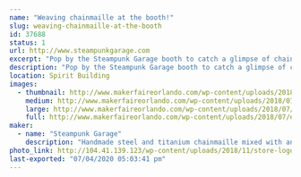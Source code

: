 ```yaml
---
name: "Weaving chainmaille at the booth!"
slug: weaving-chainmaille-at-the-booth
id: 37688
status: 1
url: http://www.steampunkgarage.com
excerpt: "Pop by the Steampunk Garage booth to catch a glimpse of chainmaille being constructed - one painstaking ring at a time!  Feel free to grill the maker on any chainmaille-related trivia while you're there.  "
description: "Pop by the Steampunk Garage booth to catch a glimpse of chainmaille being constructed - one painstaking ring at a time!  Feel free to grill the maker on any chainmaille-related trivia while you're there.  Jenifer has been weaving maille for over 15 years and has many offbeat and one-of-a-kind pieces of chainmaille unlike anything you've ever seen before.  She has an extensive knowledge base of the maille you've seen around the world: in museums, hotels, the movies, even in space!"
location: Spirit Building
images:
  - thumbnail: http://www.makerfaireorlando.com/wp-content/uploads/2018/07/etsy3.jpg
    medium: http://www.makerfaireorlando.com/wp-content/uploads/2018/07/etsy3.jpg
    large: http://www.makerfaireorlando.com/wp-content/uploads/2018/07/etsy3.jpg
    full: http://www.makerfaireorlando.com/wp-content/uploads/2018/07/etsy3.jpg
maker:
  - name: "Steampunk Garage"
    description: "Handmade steel and titanium chainmaille mixed with antique keys, clock parts, construction nails, and recycled stuff."
photo_link: http://104.41.139.123/wp-content/uploads/2018/11/store-logojpg-1024x1024.jpg
last-exported: "07/04/2020 05:03:41 pm"
---
```

